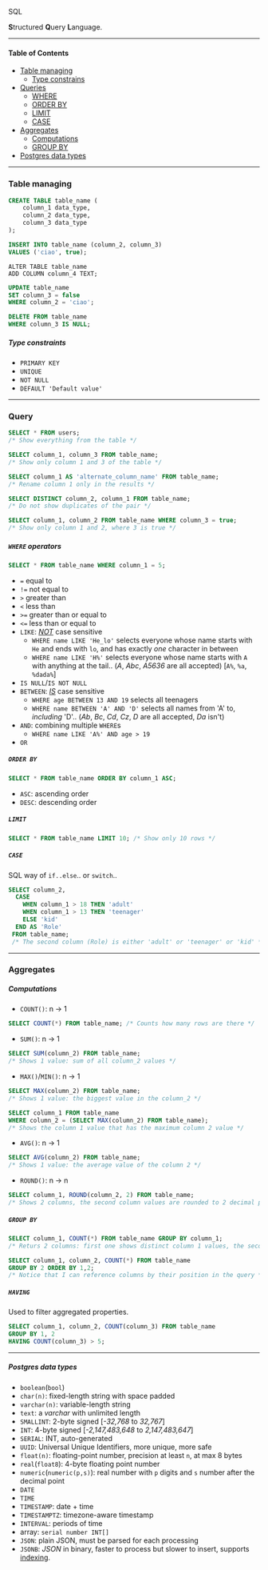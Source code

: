 SQL

**S**tructured **Q**uery **L**anguage.

---

#### Table of Contents

- [Table managing](#table-managing)
  - [Type constrains](#type-constrains)
- [Queries](#query)
  - [WHERE](#where-operators)
  - [ORDER BY](#order-by)
  - [LIMIT](#limit)
  - [CASE](#case)
- [Aggregates](#aggregates)
  - [Computations](#computations)
  - [GROUP BY](#group-by)
- [Postgres data types](#postgres-data-types)

---

### Table managing

```sql
CREATE TABLE table_name (
    column_1 data_type,
    column_2 data_type,
    column_3 data_type
);
```

```sql
INSERT INTO table_name (column_2, column_3)
VALUES ('ciao', true);
```

```plsql
ALTER TABLE table_name 
ADD COLUMN column_4 TEXT;
```

```sql
UPDATE table_name
SET column_3 = false
WHERE column_2 = 'ciao';
```

```sql
DELETE FROM table_name
WHERE column_3 IS NULL;
```

##### Type constraints

- `PRIMARY KEY`
- `UNIQUE`
- `NOT NULL`
- `DEFAULT 'Default value'`

---

### Query

```sql
SELECT * FROM users;
/* Show everything from the table */
```

```sql
SELECT column_1, column_3 FROM table_name;
/* Show only column 1 and 3 of the table */
```

```sql
SELECT column_1 AS 'alternate_column_name' FROM table_name; 
/* Rename column 1 only in the results */
```

```sql
SELECT DISTINCT column_2, column_1 FROM table_name;
/* Do not show duplicates of the pair */
```

```sql
SELECT column_1, column_2 FROM table_name WHERE column_3 = true;
/* Show only column 1 and 2, where 3 is true */
```

##### `WHERE` operators

```sql
SELECT * FROM table_name WHERE column_1 = 5;
```

- `=` equal to
- `!=` not equal to
- `>` greater than
- `<` less than
- `>=` greater than or equal to
- `<=` less than or equal to
- `LIKE`:  *<u>NOT</u>* case sensitive
  - `WHERE name LIKE 'He_lo'` selects everyone whose name starts with `He` and ends with `lo`, and has exactly *one* character in between
  - `WHERE name LIKE 'H%'` selects everyone whose name starts with `A` with anything at the tail.. (*A*, *Abc*, *A5636* are all accepted) [`A%`, `%a`, `%dada%`]
- `IS NULL`/`IS NOT NULL`
- `BETWEEN`: *<u>IS</u>* case sensitive
  - `WHERE age BETWEEN 13 AND 19` selects all teenagers
  - `WHERE name BETWEEN 'A' AND 'D'` selects all names from 'A' to, *including* 'D'.. (*Ab*, *Bc*, *Cd*, *Cz*, *D* are all accepted, *Da* isn't)
- `AND`: combining multiple  `WHERE`s
  - `WHERE name LIKE 'A%' AND age > 19`
- `OR`

##### `ORDER BY`

```sql
SELECT * FROM table_name ORDER BY column_1 ASC;
```

- `ASC`: ascending order
- `DESC`: descending order

##### `LIMIT`

```sql
SELECT * FROM table_name LIMIT 10; /* Show only 10 rows */
```

##### `CASE`

SQL way of `if..else`.. or `switch`..

```sql
SELECT column_2,
  CASE
  	WHEN column_1 > 18 THEN 'adult'
  	WHEN column_1 > 13 THEN 'teenager'
  	ELSE 'kid'
  END AS 'Role'
 FROM table_name;
 /* The second column (Role) is either 'adult' or 'teenager' or 'kid' */
```

---

### Aggregates

##### Computations

- `COUNT()`: n -> 1

```sql
SELECT COUNT(*) FROM table_name; /* Counts how many rows are there */
```

- `SUM()`: n -> 1

```sql
SELECT SUM(column_2) FROM table_name;
/* Shows 1 value: sum of all column_2 values */
```

- `MAX()`/`MIN()`: n -> 1

```sql
SELECT MAX(column_2) FROM table_name;
/* Shows 1 value: the biggest value in the column_2 */
```

```sql
SELECT column_1 FROM table_name 
WHERE column_2 = (SELECT MAX(column_2) FROM table_name);
/* Shows the column 1 value that has the maximum column 2 value */
```

- `AVG()`: n -> 1

```sql
SELECT AVG(column_2) FROM table_name;
/* Shows 1 value: the average value of the column 2 */
```

- `ROUND()`: n -> n

```sql
SELECT column_1, ROUND(column_2, 2) FROM table_name;
/* Shows 2 columns, the second column values are rounded to 2 decimal places */
```

##### `GROUP BY`

```sql
SELECT column_1, COUNT(*) FROM table_name GROUP BY column_1;
/* Returs 2 columns: first one shows distinct column 1 values, the second one counts how many rows are there for every distinct column 1 value (how many times the value is repeated) */
```

```sql
SELECT column_1, column_2, COUNT(*) FROM table_name
GROUP BY 2 ORDER BY 1,2;
/* Notice that I can reference columns by their position in the query */
```

##### `HAVING`

Used to filter aggregated properties.

```sql
SELECT column_1, column_2, COUNT(column_3) FROM table_name
GROUP BY 1, 2
HAVING COUNT(column_3) > 5;
```

---

##### Postgres data types

- `boolean`(`bool`)
- `char(n)`: fixed-length string with space padded
- `varchar(n)`: variable-length string
- `text`: a *varchar* with unlimited length
- `SMALLINT`: 2-byte signed [*-32,768* to *32,767*]
- `INT`: 4-byte signed [*-2,147,483,648* to *2,147,483,647*]
- `SERIAL`: INT, auto-generated
- `UUID`: Universal Unique Identifiers, more unique, more safe
- `float(n)`: floating-point number, precision at least `n`, at max 8 bytes
- `real`(`float8`): 4-byte floating point number
- `numeric`(`numeric(p,s)`): real number with `p` digits and `s` number after the decimal point
- `DATE`
- `TIME`
- `TIMESTAMP`: date + time
- `TIMESTAMPTZ`: timezone-aware timestamp
- `INTERVAL`: periods of time
- array: `serial number INT[]`
- `JSON`: plain JSON, must be parsed for each processing
- `JSONB`: *JSON* in binary, faster to process but slower to insert, supports <u>indexing</u>.